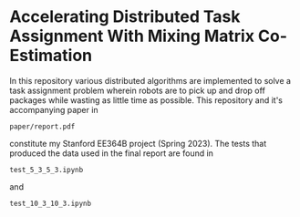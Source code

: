 # Accelerating Distributed Task Assignment With Mixing Matrix Co-Estimation
 
In this repository various distributed algorithms are implemented to solve a task assignment problem wherein robots are to pick up and drop off packages while wasting as little time as possible. This repository and it's accompanying paper in 

    paper/report.pdf

constitute my Stanford EE364B project (Spring 2023). The tests that produced the data used in the final report are found in

    test_5_3_5_3.ipynb

and

    test_10_3_10_3.ipynb
